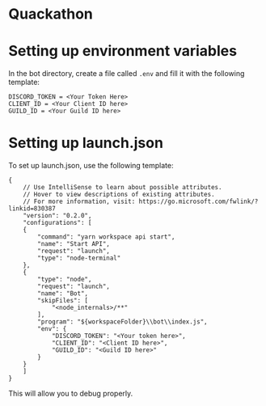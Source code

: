 # Quackathon


# Setting up environment variables
In the bot directory, create a file called `.env` and fill it with the following template:
```
DISCORD_TOKEN = <Your Token Here>
CLIENT_ID = <Your Client ID here>
GUILD_ID = <Your Guild ID here>
```
# Setting up launch.json

To set up launch.json, use the following template:
```
{
    // Use IntelliSense to learn about possible attributes.
    // Hover to view descriptions of existing attributes.
    // For more information, visit: https://go.microsoft.com/fwlink/?linkid=830387
    "version": "0.2.0",
    "configurations": [
    {
        "command": "yarn workspace api start",
        "name": "Start API",
        "request": "launch",
        "type": "node-terminal"
    },
    {
        "type": "node",
        "request": "launch",
        "name": "Bot",
        "skipFiles": [
            "<node_internals>/**"
        ],
        "program": "${workspaceFolder}\\bot\\index.js",
        "env": {
            "DISCORD_TOKEN": "<Your token here>",
            "CLIENT_ID": "<Client ID here>",
            "GUILD_ID": "<Guild ID here>"
        }
    }
    ]
}
```

This will allow you to debug properly.

